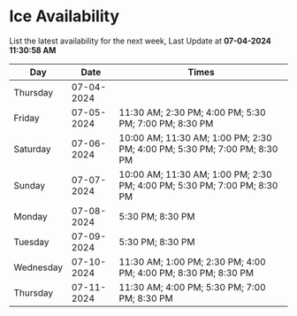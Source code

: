 # Ice Availability

List the latest availability for the next week, Last Update at **07-04-2024 11:30:58 AM**

| Day         | Date        | Times       |
| ----------- | ----------- | ----------- |
|Thursday|07-04-2024||
|Friday|07-05-2024|11:30 AM; 2:30 PM; 4:00 PM; 5:30 PM; 7:00 PM; 8:30 PM|
|Saturday|07-06-2024|10:00 AM; 11:30 AM; 1:00 PM; 2:30 PM; 4:00 PM; 5:30 PM; 7:00 PM; 8:30 PM|
|Sunday|07-07-2024|10:00 AM; 11:30 AM; 1:00 PM; 2:30 PM; 4:00 PM; 5:30 PM; 7:00 PM; 8:30 PM|
|Monday|07-08-2024|5:30 PM; 8:30 PM|
|Tuesday|07-09-2024|5:30 PM; 8:30 PM|
|Wednesday|07-10-2024|11:30 AM; 1:00 PM; 2:30 PM; 4:00 PM; 4:00 PM; 8:30 PM; 8:30 PM|
|Thursday|07-11-2024|11:30 AM; 4:00 PM; 5:30 PM; 7:00 PM; 8:30 PM|
